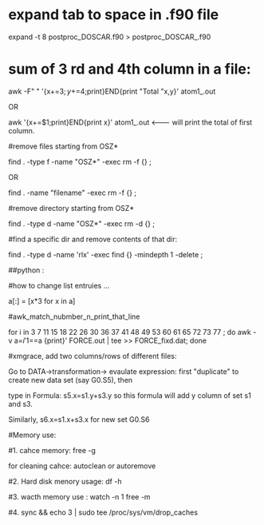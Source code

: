 # expand tab to space in .f90 file
expand -t 8 postproc_DOSCAR.f90 > postproc_DOSCAR_.f90


# sum of 3 rd and 4th column in a file:

awk -F" " '{x+=$3;y+=$4;print}END{print "Total "x,y}' atom1_.out

OR

awk '{x+=$1;print}END{print x}' atom1_.out     <--- will print the total of first column.

#remove files starting from OSZ*

  find . -type f -name "OSZ*"  -exec rm -f {} \;

 

  OR

  

  find . -name "filename" -exec rm -f {} \;

 

#remove directory starting from OSZ*

  find . -type d -name "OSZ*"  -exec rm -d {} \;


#find a specific dir and remove contents of that dir:

find . -type d -name 'rlx'  -exec find {} -mindepth 1 -delete \;


##python :

#how to change list entruies ...

 a[:] = [x*3 for x in a]

 

#awk_match_nubmber_n_print_that_line

for i in 3 7 11 15 18 22 26 30 36 37 41 48 49 53 60 61 65 72 73 77 ; do awk -v a=$i '$1==a {print}' FORCE.out | tee   >> FORCE_fixd.dat; done

#xmgrace, add two columns/rows of different files:

Go to DATA->transformation-> evaulate expression: first "duplicate" to create new data set (say G0.S5), then

type in Formula: s5.x=s1.y+s3.y  so this formula will add y column of set s1 and s3.

Similarly, s6.x=s1.x+s3.x for new set G0.S6

#Memory use: 

#1. cahce memory:  free -g

  for cleaning cahce:   autoclean or autoremove

#2. Hard disk menory usage: df -h

#3. wacth memory use : watch -n 1 free -m

#4. sync && echo 3 | sudo tee /proc/sys/vm/drop_caches

